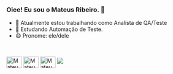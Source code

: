 ### Oiee! Eu sou o Mateus Ribeiro. 👋

- 🔭 Atualmente estou trabalhando como Analista de QA/Teste
- 🌱 Estudando Automação de Teste.
- 😄 Pronome: ele/dele

##

<div style="display: inline_block"><br>
  <img align="center" alt="Mateus-Selenium" height="30" width="40" 
src="https://cdn.jsdelivr.net/gh/devicons/devicon/icons/adonisjs/adonisjs-original.svg" />
  <img align="center" alt="Mateus-Php" height="30" width="40" 
src="https://cdn.jsdelivr.net/gh/devicons/devicon/icons/adonisjs/adonisjs-original.svg" />
  <img align="center" alt="Mateus-Mysql" height="30" width="40" 
src="https://cdn.jsdelivr.net/gh/devicons/devicon/icons/adonisjs/adonisjs-original.svg" />
  <img src="https://cdn.jsdelivr.net/gh/devicons/devicon/icons/adonisjs/adonisjs-original.svg" />
</div>
